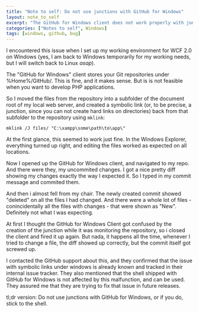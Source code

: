 ```yaml
---
title: "Note to self: Do not use junctions with GitHub for Windows"
layout: note_to_self
excerpt: "The GitHub for Windows client does not work properly with junctions (`mklink /j ..`)."
categories: ["Notes to self", Windows]
tags: [windows, github, bug]
---
```

I encountered this issue when I set up my working environment for WCF 2.0 on Windows (yes, I am back
to Windows temporarily for my working needs, but I will switch back to Linux *asap*).


The "GitHub for Windows" client stores your Git repositories under %Home%/GitHub/. This is fine,
and it makes sense. But is is not feasible when you want to develop PHP applications.

So I moved the files from the repository into a subfolder of the document root of my local web 
server, and created a symbolic link (or, to be precise, a junction, since you can not create hard 
links on directories) back from that subfolder to the repository using `mklink`:

	mklink /J files/ "C:\xampp\some\path\to\app\"
	
At the first glance, this seemed to work just fine. In the Windows Explorer, everything turned up 
right, and editing the files worked as expected on all locations.

Now I opened up the GitHub for Windows client, and navigated to my repo. And there were they, my
uncommited changes. I got a nice pretty diff showing my changes exactly the way I expected it. So
I typed in my commit message and commited them.


And then i almost fell from my chair. The newly created commit showed "deleted" on all the files I 
had changed. And there were a whole lot of files - conincidentally all the files with changes - that
were shown as "New". Definitely not what I was expecting.

At first I thought the GitHub for Windows Client got confused by the creation of the junction while
it was monitoring the repository, so i closed the client and fired it up again. But nada, it happens
all the time, whenever I tried to change a file, the diff showed up correctly, but the commit itself
got screwed up.


I contacted the GitHub support about this, and they confirmed that the issue with symbolic links 
under windows is already known and tracked in their internal issue tracker. They also mentioned that 
the shell shipped with GitHub for Windows is not affected by this malfunction, and can be used. 
They assured me that they are trying to fix that issue in future releases.




tl;dr version: Do not use junctions with GitHub for Windows, or if you do, stick to the shell.